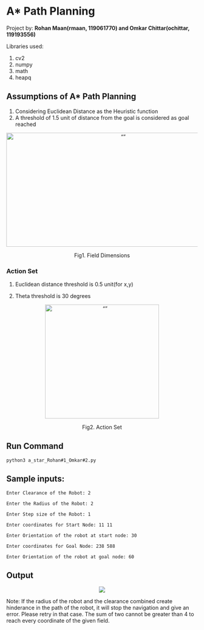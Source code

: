 # A* Path Planning
Project by:  **Rohan Maan(rmaan, 119061770) and Omkar Chittar(ochittar, 119193556)**

Libraries used:
1. cv2
2. numpy
3. math
4. heapq

## Assumptions of A* Path Planning

1. Considering Euclidean Distance as the Heuristic function
2. A threshold of 1.5 unit of distance from the goal is considered as goal reached

<p align="center">
<img src="https://user-images.githubusercontent.com/40595475/226610891-f5fa8f53-f09c-4273-9f91-ad29ce2cead3.png" alt= “” width="600" height="300">
</p>
<p align="center"> Fig1. Field Dimensions </p>

### Action Set

   1. Euclidean distance threshold is 0.5 unit(for x,y)
    
   2. Theta threshold is 30 degrees
    
<p align="center">
<img src="https://user-images.githubusercontent.com/40595475/226612898-0d5a1491-eb62-4128-bd0b-6cd2abe435b7.png" alt= “” width="300" height="300">
</p>
<p align="center"> Fig2. Action Set </p>

## Run Command

    python3 a_star_Rohan#1_Omkar#2.py

## Sample inputs:

    Enter Clearance of the Robot: 2

    Enter the Radius of the Robot: 2

    Enter Step size of the Robot: 1

    Enter coordinates for Start Node: 11 11

    Enter Orientation of the robot at start node: 30

    Enter coordinates for Goal Node: 238 588

    Enter Orientation of the robot at goal node: 60
 
## Output

<p align="center">
<img src="https://user-images.githubusercontent.com/40595475/226656046-b709b392-96e1-4342-9464-f5dbdea0ee51.gif" >
</p>

Note: If the radius of the robot and the clearance combined create hinderance in the path of the robot, it will stop the navigation and give an error. Please retry in that case. The sum of two cannot be greater than 4 to reach every coordinate of the given field.
